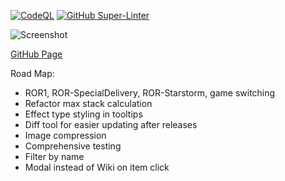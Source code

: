 [![CodeQL](https://github.com/valueduser/ror2-max-stacks/actions/workflows/codeql-analysis.yml/badge.svg)](https://github.com/valueduser/ror2-max-stacks/actions/workflows/codeql-analysis.yml)
[![GitHub Super-Linter](https://github.com/valueduser/ror2-max-stacks/workflows/Lint%20Code%20Base/badge.svg)](https://github.com/marketplace/actions/super-linter)

![Screenshot](https://user-images.githubusercontent.com/1742617/156068087-de90552c-f1ba-4ae2-9d3b-a95d8d81365b.png)

[GitHub Page](https://valueduser.github.io/ror2-max-stacks/)

Road Map:
* ROR1, ROR-SpecialDelivery, ROR-Starstorm, game switching
* Refactor max stack calculation
* Effect type styling in tooltips
* Diff tool for easier updating after releases
* Image compression
* Comprehensive testing
* Filter by name
* Modal instead of Wiki on item click